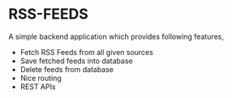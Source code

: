 # RSS-FEEDS
A simple backend application which provides following features,
- Fetch RSS Feeds from all given sources
- Save fetched feeds into database
- Delete feeds from database
- Nice routing
- REST APIs

